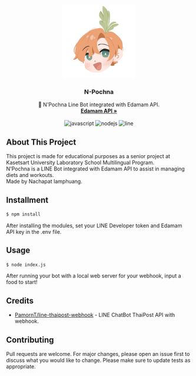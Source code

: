 <p align="center">
  <a href="https://github.com/seannachapat">
    <img src="img/N-Pochna.png" width="200" height="200">
  </a>
  <h3 align="center">N-Pochna</h3>
  <p align="center">
    🍳 N'Pochna Line Bot integrated with Edamam API.
    <br/>
    <a href="https://edamam.com/" target="_blank"><strong>Edamam API »</strong></a><br>
    <br/>
    <img src="https://img.shields.io/badge/javascript-%23323330.svg?style=for-the-badge&logo=javascript&logoColor=%23F7DF1E" alt="javascript">
    <img src="https://img.shields.io/badge/node.js-6DA55F?style=for-the-badge&logo=node.js&logoColor=white" alt="nodejs"> 
    <img src="https://img.shields.io/badge/Line-00C300?style=for-the-badge&logo=line&logoColor=white" alt="line">
  </p>
</p>

## About This Project

This project is made for educational purposes as a senior project at Kasetsart University Laboratory School Multilingual Program.<br/>
N'Pochna is a LINE Bot integrated with Edamam API to assist in managing diets and workouts.<br/>
Made by Nachapat Iamphuang.

## Installment

```sh
$ npm install
```
After installing the modules, set your LINE Developer token and Edamam API key in the .env file.

## Usage

```sh
$ node index.js
```
After running your bot with a local web server for your webhook, input a food to start!

## Credits
- [PamornT/line-thaipost-webhook](https://github.com/PamornT/line-thaipost-webhook) - LINE ChatBot ThaiPost API with webhook.

## Contributing
Pull requests are welcome. For major changes, please open an issue first to discuss what you would like to change.
Please make sure to update tests as appropriate.
